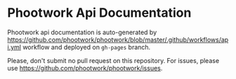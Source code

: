 # Phootwork Api Documentation

Phootwork api documentation is auto-generated by https://github.com/phootwork/phootwork/blob/master/.github/workflows/api.yml workflow and deployed on `gh-pages` branch.

Please, don't submit no pull request on this repository.
For issues, please use https://github.com/phootwork/phootwork/issues.
